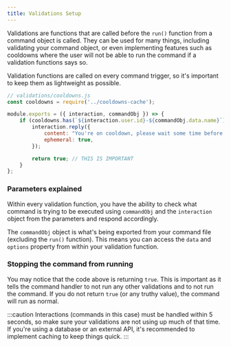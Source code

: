 ```yaml
---
title: Validations Setup
---
```


Validations are functions that are called before the `run()` function from a command object is called. They can be used for many things, including validating your command object, or even implementing features such as cooldowns where the user will not be able to run the command if a validation functions says so.

Validation functions are called on every command trigger, so it's important to keep them as lightweight as possible.

```js
// validations/cooldowns.js
const cooldowns = require('../cooldowns-cache');

module.exports = ({ interaction, commandObj }) => {
    if (cooldowns.has(`${interaction.user.id}-${commandObj.data.name}`)) {
        interaction.reply({
            content: "You're on cooldown, please wait some time before running this command again.",
            ephemeral: true,
        });

        return true; // THIS IS IMPORTANT
    }
};
```

### Parameters explained

Within every validation function, you have the ability to check what command is trying to be executed using `commandObj` and the `interaction` object from the parameters and respond accordingly.

The `commandObj` object is what's being exported from your command file (excluding the `run()` function). This means you can access the `data` and `options` property from within your validation function.

### Stopping the command from running

You may notice that the code above is returning `true`. This is important as it tells the command handler to not run any other validations and to not run the command. If you do not return `true` (or any truthy value), the command will run as normal.

:::caution
Interactions (commands in this case) must be handled within 5 seconds, so make sure your validations are not using up much of that time. If you're using a database or an external API, it's recommended to implement caching to keep things quick.
:::
